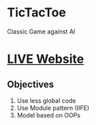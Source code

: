 # TicTacToe
Classic Game against AI

# [LIVE Website](https://kalmesh-ms.github.io/TicTacToe/)

## Objectives 

1. Use less global code
2. Use Module pattern (IIFE)
3. Model based on OOPs 